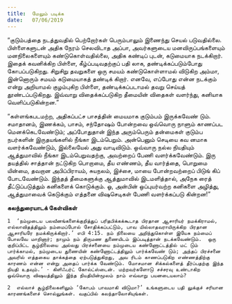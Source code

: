 ```yaml
---
title:  மேலும் படிக்க
date:   07/06/2019
---
```


“குடும்பத்தை நடத்துவதில் பெற்றோர்கள் பெரும்பாலும் இணைந்து செயல் படுவதில்லை.  பிள்ளைகளுடன் அதிக நேரம் செலவிடாத அப்பா, அவர்களுடைய மனவிருப்பங்களையும் மனநிலைகளையும் கண்டுகொள்வதில்லை, அதிக கண்டிப் புடன், கடுமையாக நடக்கிறார்.  இதைக் கவனிக்கிற பிள்ளை, கீழ்ப்படிவதற்குப் பதி லாக, தண்டிக்கப்படும்போது கோபப்படுகிறது.  சிறுசிறு தவறுகளை ஒரு சமயம் கண்டுகொள்ளாமல் விடுகிற அம்மா, இன்னொரும் சமயம் கடுமையாகத் தண்டிக் கிறார்.  எனவே, எப்போது என்ன நடக்கும் என்று அறியாமல் குழம்புகிற பிள்ளை, தண்டிக்கப்படாமல் தவறு செய்யத் தூண்டப்படுகிறது.  இவ்வாறு விதைக்கப்படுகிற தீமையின் விதைகள் வளர்ந்து, கனியாக வெளிப்படுகின்றன.”

“கள்ளங்கபடமற்ற, அதிகப்பட்ச பாசத்தின் மையமாக குடும்பம் இருக்கவேண் டும்.  சமாதானம், இணக்கம், பாசம், சந்தோஷம் போன்றவை ஒவ்வொரு நாளும் காணப்பட மெனக்கெடவேண்டும்; அப்போதுதான் இந்த அரும்பெரும் தன்மைகள் குடும்ப நபர்களின் இருதயங்களில் நீங்கா இடம்பெறும்.  அன்பெனும் செடியை கவ னமாக வளர்க்கவேண்டும், இல்லையேல் அது வாடிவிடும்.  ஒவ்வாரு நல்ல நியதியும் ஆத்துமாவில் நீங்கா இடம்பெறுவதற்கு, அவற்றைப் பேணி வளர்க்கவேண்டும்.  இரு தயத்தில் சாத்தான் நட்டுகிற பொறாமை, தீய எண்ணம், தீய வார்த்தை, பொறுமை யின்மை, தவறான அபிப்பிராயம், சுயநலம், இச்சை, மாயை போன்றவற்றைப் பிடுங் கிப் போடவேண்டும்.  இந்தத் தீமைகளுக்கு ஆத்துமாவில் இடமளித்தால், அநேக ரைத் தீட்டுப்படுத்தும் கனிகளைக் கொடுக்கும்.  ஓ, அன்பின் ஒப்புயர்வற்ற கனிகளை அழித்து, ஆத்துமாவைக் கெடுக்கும்  எத்தனை விஷசெடிகள் பேணி வளர்க்கப்படு கின்றன!”

**கலந்துரையாடக் கேள்விகள்**

`1	‘நம்முடைய பலவீனங்களைக்குறித்துப் பரிதபிக்கக்கூடாத பிரதான ஆசாரியர் நமக்கிராமல், எல்லாவிதத்திலும் நம்மைப்போல் சோதிக்கப்பட்டும், பாவ மில்லாதவராயிருக்கிற பிரதான ஆசாரியரே நமக்கிருக்கிறார்.’ எபி 4:15. நம் நிலையை அறிந்துகொள்ள இயேசு நம்மைப் போலவே மாறினார்; நாமும் நம் திருமண துணையிடம் இப்படித்தான் நடக்கவேண்டும்.  ஒரு குறிப்பிட்ட சூழ்நிலையை அல்லது பிரச்சனையை நம்முடைய கண்ணோட்டத்தில் மட் டும் பார்க்காமல், நம்முடைய துணையின் கண்ணோட்டத்திலும் பார்க்கவேண் டும்; அந்தப் பிரச்சனை அவரில் எத்தகைய தாக்கத்தை ஏற்படுத்துகிறது, அவ ரிடம் காணப்படுகிற எண்ணத்திற்கு காரணம் என்ன என்று அதைப் பார்க்க வேண்டும். மோசமான சிக்கல்களைத் தீர்ப்பதற்கு இந்த நியதி உதவும்.’ - கிளிஃபர்ட் கோல்ட்ஸ்டைன். மற்றவர்களோடு சச்சரவு உண்டாகிற ஒவ்வொரு விஷயத்திலும் இந்த நியதியின்மூலம் நாம் எவ்வாறு பயனடையலாம்?`

`2	எல்லாச் சூழ்நிலைகளிலும் ‘கோபம் பாவமாகி விடுமா?’ உங்களுடைய பதி லுக்குச் சரியான காரணங்களைச் சொல்லுங்கள். வகுப்பில் கலந்தாலோசியுங்கள்.`